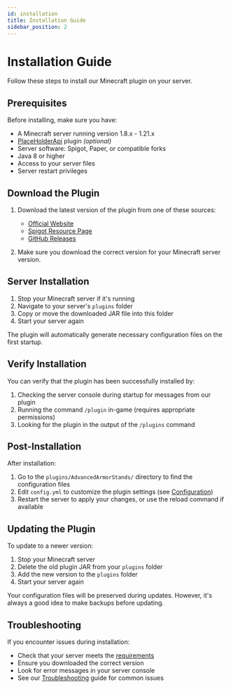 ```yaml
---
id: installation
title: Installation Guide
sidebar_position: 2
---
```


# Installation Guide

Follow these steps to install our Minecraft plugin on your server.

## Prerequisites

Before installing, make sure you have:

- A Minecraft server running version 1.8.x - 1.21.x
- [PlaceHolderApi](https://www.spigotmc.org/resources/placeholderapi.6245/) plugin _(optional)_
- Server software: Spigot, Paper, or compatible forks
- Java 8 or higher
- Access to your server files
- Server restart privileges

## Download the Plugin

1. Download the latest version of the plugin from one of these sources:
   - [Official Website](https://advancedarmorstands.ir)
   - [Spigot Resource Page](https://www.spigotmc.org/resources/advancedarmorstands.121022/)
   - [GitHub Releases](https://github.com/Parsa3323/AdvancedArmorStands/releases)

2. Make sure you download the correct version for your Minecraft server version.

## Server Installation

1. Stop your Minecraft server if it's running
2. Navigate to your server's `plugins` folder
3. Copy or move the downloaded JAR file into this folder
4. Start your server again

The plugin will automatically generate necessary configuration files on the first startup.

## Verify Installation

You can verify that the plugin has been successfully installed by:

1. Checking the server console during startup for messages from our plugin
2. Running the command `/plugin` in-game (requires appropriate permissions)
3. Looking for the plugin in the output of the `/plugins` command

## Post-Installation

After installation:

1. Go to the `plugins/AdvancedArmorStands/` directory to find the configuration files
2. Edit `config.yml` to customize the plugin settings (see [Configuration](/configuration))
3. Restart the server to apply your changes, or use the reload command if available

## Updating the Plugin

To update to a newer version:

1. Stop your Minecraft server
2. Delete the old plugin JAR from your `plugins` folder
3. Add the new version to the `plugins` folder
4. Start your server again

Your configuration files will be preserved during updates. However, it's always a good idea to make backups before updating.

## Troubleshooting

If you encounter issues during installation:

- Check that your server meets the [requirements](#prerequisites)
- Ensure you downloaded the correct version
- Look for error messages in your server console
- See our [Troubleshooting](/troubleshooting) guide for common issues
